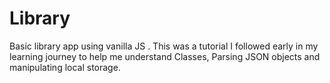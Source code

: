 # Library
Basic library app using vanilla JS . This was a tutorial I followed early in my learning journey to help me understand Classes, Parsing JSON objects and manipulating local storage.

